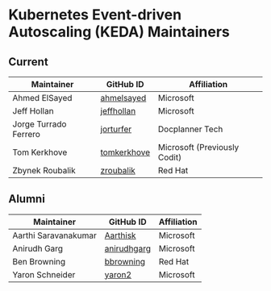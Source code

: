 # Kubernetes Event-driven Autoscaling (KEDA) Maintainers

## Current

| Maintainer            | GitHub ID                                     | Affiliation                  |
| --------------------- | --------------------------------------------- | ---------------------------- |
| Ahmed ElSayed         | [ahmelsayed](https://github.com/ahmelsayed)   | Microsoft                    |
| Jeff Hollan           | [jeffhollan](https://github.com/jeffhollan)   | Microsoft                    |
| Jorge Turrado Ferrero | [jorturfer](https://github.com/jorturfer)     | Docplanner Tech              |
| Tom Kerkhove          | [tomkerkhove](https://github.com/tomkerkhove) | Microsoft (Previously Codit) |
| Zbynek Roubalik       | [zroubalik](https://github.com/zroubalik)     | Red Hat                      |

## Alumni

| Maintainer           | GitHub ID                                     | Affiliation |
| -------------------- | --------------------------------------------- | ----------- |
| Aarthi Saravanakumar | [Aarthisk](https://github.com/Aarthisk)       | Microsoft   |
| Anirudh Garg         | [anirudhgarg](https://github.com/anirudhgarg) | Microsoft   |
| Ben Browning         | [bbrowning](https://github.com/bbrowning)     | Red Hat     |
| Yaron Schneider      | [yaron2](https://github.com/yaron2)           | Microsoft   |
